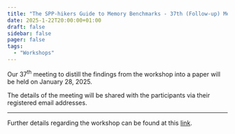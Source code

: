 ```yaml
---
title: "The SPP-hikers Guide to Memory Benchmarks - 37th (Follow-up) Meeting"
date: 2025-1-22T20:00:00+01:00
draft: false
sidebar: false
pager: false
tags:
  - "Workshops"
---
```


Our 37<sup>th</sup> meeting to distill the findings from the workshop into a paper will be held on January 28, 2025.

The details of the meeting will be shared with the participants via their registered email addresses.

---

Further details regarding the workshop can be found at this [link](/posts/mini-workshop_2023).

